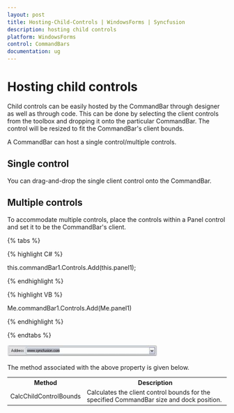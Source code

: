 ```yaml
---
layout: post
title: Hosting-Child-Controls | WindowsForms | Syncfusion
description: hosting child controls
platform: WindowsForms
control: CommandBars
documentation: ug
---
```


# Hosting child controls

Child controls can be easily hosted by the CommandBar through designer as well as through code. This can be done by selecting the client controls from the toolbox and dropping it onto the particular CommandBar. The control will be resized to fit the CommandBar's client bounds.

A CommandBar can host a single control/multiple controls.

## Single control

You can drag-and-drop the single client control onto the CommandBar.

## Multiple controls

To accommodate multiple controls, place the controls within a Panel control and set it to be the CommandBar's client.


{% tabs %}

{% highlight C# %}


this.commandBar1.Controls.Add(this.panel1);

{% endhighlight %}



{% highlight VB %}

Me.commandBar1.Controls.Add(Me.panel1)

{% endhighlight %}

{% endtabs %}


 ![](Hosting-Child-Controls_images/Hosting-Child-Controls_img1.jpeg)



The method associated with the above property is given below.


<table>
<tr>
<th>
Method</th><th>
Description</th></tr>
<tr>
<td>
CalcChildControlBounds</td><td>
Calculates the client control bounds for the specified CommandBar size and dock position.</td></tr>
</table>


